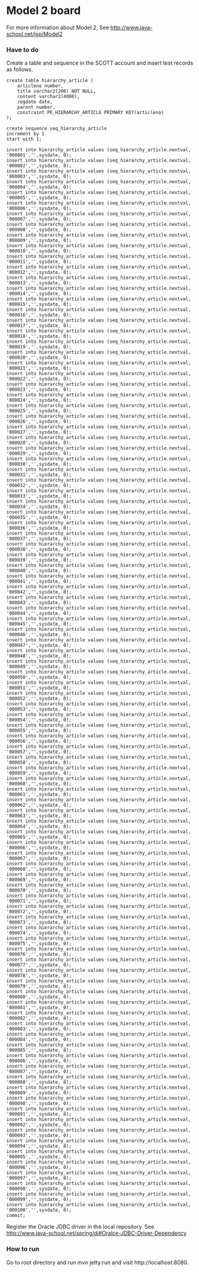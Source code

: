# Model 2 board

For more information about Model 2, See http://www.java-school.net/jsp/Model2

### Have to do

Create a table and sequence in the SCOTT account and insert test records as follows.


	create table hierarchy_article (
	    articleno number,
	    title varchar2(200) NOT NULL,
	    content varchar2(4000),
	    regdate date,
	    parent number,
	    constraint PK_HIERARCHY_ARTICLE PRIMARY KEY(articleno)
	);
	
	create sequence seq_hierarchy_article
	increment by 1
	start with 1;
	
	insert into hierarchy_article values (seq_hierarchy_article.nextval, '000001','',sysdate, 0);
	insert into hierarchy_article values (seq_hierarchy_article.nextval, '000002','',sysdate, 0);
	insert into hierarchy_article values (seq_hierarchy_article.nextval, '000003','',sysdate, 0);
	insert into hierarchy_article values (seq_hierarchy_article.nextval, '000004','',sysdate, 0);
	insert into hierarchy_article values (seq_hierarchy_article.nextval, '000005','',sysdate, 0);
	insert into hierarchy_article values (seq_hierarchy_article.nextval, '000006','',sysdate, 0);
	insert into hierarchy_article values (seq_hierarchy_article.nextval, '000007','',sysdate, 0);
	insert into hierarchy_article values (seq_hierarchy_article.nextval, '000008','',sysdate, 0);
	insert into hierarchy_article values (seq_hierarchy_article.nextval, '000009','',sysdate, 0);
	insert into hierarchy_article values (seq_hierarchy_article.nextval, '000010','',sysdate, 0);
	insert into hierarchy_article values (seq_hierarchy_article.nextval, '000011','',sysdate, 0);
	insert into hierarchy_article values (seq_hierarchy_article.nextval, '000012','',sysdate, 0);
	insert into hierarchy_article values (seq_hierarchy_article.nextval, '000013','',sysdate, 0);
	insert into hierarchy_article values (seq_hierarchy_article.nextval, '000014','',sysdate, 0);
	insert into hierarchy_article values (seq_hierarchy_article.nextval, '000015','',sysdate, 0);
	insert into hierarchy_article values (seq_hierarchy_article.nextval, '000016','',sysdate, 0);
	insert into hierarchy_article values (seq_hierarchy_article.nextval, '000017','',sysdate, 0);
	insert into hierarchy_article values (seq_hierarchy_article.nextval, '000018','',sysdate, 0);
	insert into hierarchy_article values (seq_hierarchy_article.nextval, '000019','',sysdate, 0);
	insert into hierarchy_article values (seq_hierarchy_article.nextval, '000020','',sysdate, 0);
	insert into hierarchy_article values (seq_hierarchy_article.nextval, '000021','',sysdate, 0);
	insert into hierarchy_article values (seq_hierarchy_article.nextval, '000022','',sysdate, 0);
	insert into hierarchy_article values (seq_hierarchy_article.nextval, '000023','',sysdate, 0);
	insert into hierarchy_article values (seq_hierarchy_article.nextval, '000024','',sysdate, 0);
	insert into hierarchy_article values (seq_hierarchy_article.nextval, '000025','',sysdate, 0);
	insert into hierarchy_article values (seq_hierarchy_article.nextval, '000026','',sysdate, 0);
	insert into hierarchy_article values (seq_hierarchy_article.nextval, '000027','',sysdate, 0);
	insert into hierarchy_article values (seq_hierarchy_article.nextval, '000028','',sysdate, 0);
	insert into hierarchy_article values (seq_hierarchy_article.nextval, '000029','',sysdate, 0);
	insert into hierarchy_article values (seq_hierarchy_article.nextval, '000030','',sysdate, 0);
	insert into hierarchy_article values (seq_hierarchy_article.nextval, '000031','',sysdate, 0);
	insert into hierarchy_article values (seq_hierarchy_article.nextval, '000032','',sysdate, 0);
	insert into hierarchy_article values (seq_hierarchy_article.nextval, '000033','',sysdate, 0);
	insert into hierarchy_article values (seq_hierarchy_article.nextval, '000034','',sysdate, 0);
	insert into hierarchy_article values (seq_hierarchy_article.nextval, '000035','',sysdate, 0);
	insert into hierarchy_article values (seq_hierarchy_article.nextval, '000036','',sysdate, 0);
	insert into hierarchy_article values (seq_hierarchy_article.nextval, '000037','',sysdate, 0);
	insert into hierarchy_article values (seq_hierarchy_article.nextval, '000038','',sysdate, 0);
	insert into hierarchy_article values (seq_hierarchy_article.nextval, '000039','',sysdate, 0);
	insert into hierarchy_article values (seq_hierarchy_article.nextval, '000040','',sysdate, 0);
	insert into hierarchy_article values (seq_hierarchy_article.nextval, '000041','',sysdate, 0);
	insert into hierarchy_article values (seq_hierarchy_article.nextval, '000042','',sysdate, 0);
	insert into hierarchy_article values (seq_hierarchy_article.nextval, '000043','',sysdate, 0);
	insert into hierarchy_article values (seq_hierarchy_article.nextval, '000044','',sysdate, 0);
	insert into hierarchy_article values (seq_hierarchy_article.nextval, '000045','',sysdate, 0);
	insert into hierarchy_article values (seq_hierarchy_article.nextval, '000046','',sysdate, 0);
	insert into hierarchy_article values (seq_hierarchy_article.nextval, '000047','',sysdate, 0);
	insert into hierarchy_article values (seq_hierarchy_article.nextval, '000048','',sysdate, 0);
	insert into hierarchy_article values (seq_hierarchy_article.nextval, '000049','',sysdate, 0);
	insert into hierarchy_article values (seq_hierarchy_article.nextval, '000050','',sysdate, 0);
	insert into hierarchy_article values (seq_hierarchy_article.nextval, '000051','',sysdate, 0);
	insert into hierarchy_article values (seq_hierarchy_article.nextval, '000052','',sysdate, 0);
	insert into hierarchy_article values (seq_hierarchy_article.nextval, '000053','',sysdate, 0);
	insert into hierarchy_article values (seq_hierarchy_article.nextval, '000054','',sysdate, 0);
	insert into hierarchy_article values (seq_hierarchy_article.nextval, '000055','',sysdate, 0);
	insert into hierarchy_article values (seq_hierarchy_article.nextval, '000056','',sysdate, 0);
	insert into hierarchy_article values (seq_hierarchy_article.nextval, '000057','',sysdate, 0);
	insert into hierarchy_article values (seq_hierarchy_article.nextval, '000058','',sysdate, 0);
	insert into hierarchy_article values (seq_hierarchy_article.nextval, '000059','',sysdate, 0);
	insert into hierarchy_article values (seq_hierarchy_article.nextval, '000060','',sysdate, 0);
	insert into hierarchy_article values (seq_hierarchy_article.nextval, '000061','',sysdate, 0);
	insert into hierarchy_article values (seq_hierarchy_article.nextval, '000062','',sysdate, 0);
	insert into hierarchy_article values (seq_hierarchy_article.nextval, '000063','',sysdate, 0);
	insert into hierarchy_article values (seq_hierarchy_article.nextval, '000064','',sysdate, 0);
	insert into hierarchy_article values (seq_hierarchy_article.nextval, '000065','',sysdate, 0);
	insert into hierarchy_article values (seq_hierarchy_article.nextval, '000066','',sysdate, 0);
	insert into hierarchy_article values (seq_hierarchy_article.nextval, '000067','',sysdate, 0);
	insert into hierarchy_article values (seq_hierarchy_article.nextval, '000068','',sysdate, 0);
	insert into hierarchy_article values (seq_hierarchy_article.nextval, '000069','',sysdate, 0);
	insert into hierarchy_article values (seq_hierarchy_article.nextval, '000070','',sysdate, 0);
	insert into hierarchy_article values (seq_hierarchy_article.nextval, '000071','',sysdate, 0);
	insert into hierarchy_article values (seq_hierarchy_article.nextval, '000072','',sysdate, 0);
	insert into hierarchy_article values (seq_hierarchy_article.nextval, '000073','',sysdate, 0);
	insert into hierarchy_article values (seq_hierarchy_article.nextval, '000074','',sysdate, 0);
	insert into hierarchy_article values (seq_hierarchy_article.nextval, '000075','',sysdate, 0);
	insert into hierarchy_article values (seq_hierarchy_article.nextval, '000076','',sysdate, 0);
	insert into hierarchy_article values (seq_hierarchy_article.nextval, '000077','',sysdate, 0);
	insert into hierarchy_article values (seq_hierarchy_article.nextval, '000078','',sysdate, 0);
	insert into hierarchy_article values (seq_hierarchy_article.nextval, '000079','',sysdate, 0);
	insert into hierarchy_article values (seq_hierarchy_article.nextval, '000080','',sysdate, 0);
	insert into hierarchy_article values (seq_hierarchy_article.nextval, '000081','',sysdate, 0);
	insert into hierarchy_article values (seq_hierarchy_article.nextval, '000082','',sysdate, 0);
	insert into hierarchy_article values (seq_hierarchy_article.nextval, '000083','',sysdate, 0);
	insert into hierarchy_article values (seq_hierarchy_article.nextval, '000084','',sysdate, 0);
	insert into hierarchy_article values (seq_hierarchy_article.nextval, '000085','',sysdate, 0);
	insert into hierarchy_article values (seq_hierarchy_article.nextval, '000086','',sysdate, 0);
	insert into hierarchy_article values (seq_hierarchy_article.nextval, '000087','',sysdate, 0);
	insert into hierarchy_article values (seq_hierarchy_article.nextval, '000088','',sysdate, 0);
	insert into hierarchy_article values (seq_hierarchy_article.nextval, '000089','',sysdate, 0);
	insert into hierarchy_article values (seq_hierarchy_article.nextval, '000090','',sysdate, 0);
	insert into hierarchy_article values (seq_hierarchy_article.nextval, '000091','',sysdate, 0);
	insert into hierarchy_article values (seq_hierarchy_article.nextval, '000092','',sysdate, 0);
	insert into hierarchy_article values (seq_hierarchy_article.nextval, '000093','',sysdate, 0);
	insert into hierarchy_article values (seq_hierarchy_article.nextval, '000094','',sysdate, 0);
	insert into hierarchy_article values (seq_hierarchy_article.nextval, '000095','',sysdate, 0);
	insert into hierarchy_article values (seq_hierarchy_article.nextval, '000096','',sysdate, 0);
	insert into hierarchy_article values (seq_hierarchy_article.nextval, '000097','',sysdate, 0);
	insert into hierarchy_article values (seq_hierarchy_article.nextval, '000098','',sysdate, 0);
	insert into hierarchy_article values (seq_hierarchy_article.nextval, '000099','',sysdate, 0);
	insert into hierarchy_article values (seq_hierarchy_article.nextval, '000100','',sysdate, 0);
	commit;

Register the Oracle JDBC driver in the local repository.
See http://www.java-school.net/spring/di#Oralce-JDBC-Driver-Dependency

### How to run

Go  to root directory and run mvn jetty:run and visit http://localhost:8080.
